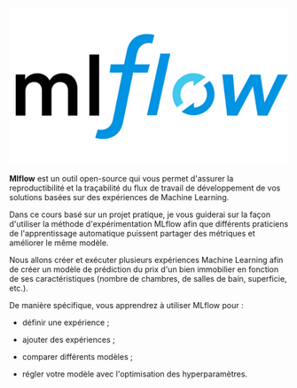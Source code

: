 ![](https://github.com/JosueAfouda/MLflow/blob/main/mlflow.jpeg)

**Mlflow** est un outil open-source qui vous permet d'assurer la reproductibilité et la traçabilité du flux de travail de développement de vos solutions basées sur des expériences de Machine Learning.

Dans ce cours basé sur un projet pratique, je vous guiderai sur la façon d'utiliser la méthode d'expérimentation MLflow afin que différents praticiens de l'apprentissage automatique puissent partager des métriques et améliorer le même modèle. 

Nous allons créer et exécuter plusieurs expériences Machine Learning afin de créer un modèle de prédiction du prix d'un bien immobilier en fonction de ses caractéristiques (nombre de chambres, de salles de bain, superficie, etc.).

De manière spécifique, vous apprendrez à utiliser MLflow pour :

* définir une expérience ;

* ajouter des expériences ;

* comparer différents modèles ;

* régler votre modèle avec l'optimisation des hyperparamètres.

